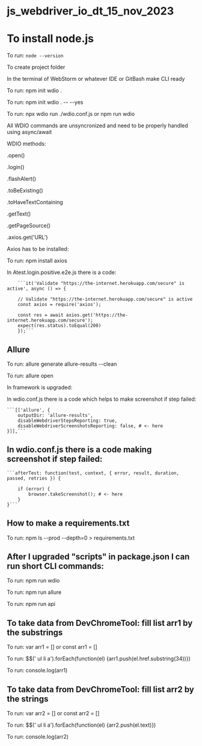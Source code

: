 # js_webdriver_io_dt_15_nov_2023

# To install node.js

To run: ```node --version```

To create project folder

In the terminal of WebStorm or whatever IDE or GitBash make CLI ready

To run: npm init wdio .

To run: npm init wdio . -- --yes 

To run: npx wdio run ./wdio.conf.js  or npm run wdio

All WDIO commands are unsyncronized and need to be properly handled using async/await

WDIO methods:

.open()

.login()

.flashAlert()

.toBeExisting()

.toHaveTextContaining

.getText()

.getPageSource()

.axios.get('URL') 

Axios has to be installed: 

To run: npm install axios

In Atest.login.positive.e2e.js there is a code:

        ```it('Validate "https://the-internet.herokuapp.com/secure" is active', async () => {

        // Validate "https://the-internet.herokuapp.com/secure" is active
        const axios = require('axios');

        const res = await axios.get('https://the-internet.herokuapp.com/secure');
        expect(res.status).toEqual(200)
        });```
        
## Allure

To run: allure generate allure-results --clean

To run: allure open

In framework is upgraded:

In wdio.conf.js there is a code which helps to make screenshot if step failed: 

    ```[['allure', {
        outputDir: 'allure-results',
        disableWebdriverStepsReporting: true,
        disableWebdriverScreenshotsReporting: false, # <- here
    }]],```
    
## In wdio.conf.js there is a code making screenshot if step failed:

    ```afterTest: function(test, context, { error, result, duration, passed, retries }) {

        if (error) {
            browser.takeScreenshot(); # <- here
        }
    }```

## How to make a requirements.txt
To run: npm ls --prod --depth=0 > requirements.txt

## After I upgraded "scripts" in package.json I can run short CLI commands:

To run: npm run wdio 

To run: npm run allure

To run: npm run api

## To take data from DevChromeTool: fill list arr1 by the substrings

To run: var arr1 = [] or const arr1 = []

To run: $$(' ul li a').forEach(function(el) {arr1.push(el.href.substring(34))})

To run: console.log(arr1)

## To take data from DevChromeTool: fill list arr2 by the strings

To run: var arr2 = [] or const arr2 = []

To run: $$(' ul li a').forEach(function(el) {arr2.push(el.text)})

To run: console.log(arr2)

